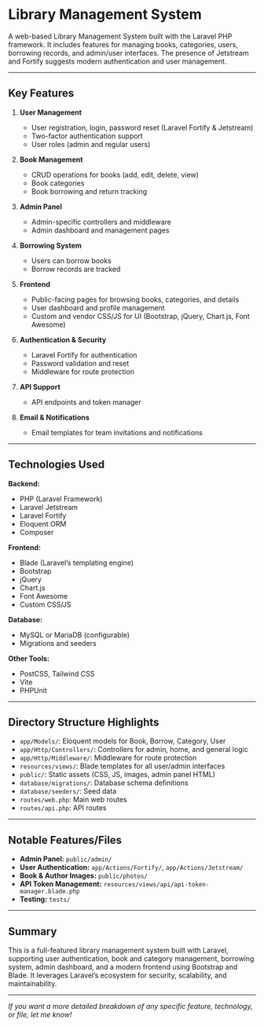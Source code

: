 # Library Management System

A web-based Library Management System built with the Laravel PHP framework. It includes features for managing books, categories, users, borrowing records, and admin/user interfaces. The presence of Jetstream and Fortify suggests modern authentication and user management.

---

## Key Features

1. **User Management**
   - User registration, login, password reset (Laravel Fortify & Jetstream)
   - Two-factor authentication support
   - User roles (admin and regular users)

2. **Book Management**
   - CRUD operations for books (add, edit, delete, view)
   - Book categories
   - Book borrowing and return tracking

3. **Admin Panel**
   - Admin-specific controllers and middleware
   - Admin dashboard and management pages

4. **Borrowing System**
   - Users can borrow books
   - Borrow records are tracked

5. **Frontend**
   - Public-facing pages for browsing books, categories, and details
   - User dashboard and profile management
   - Custom and vendor CSS/JS for UI (Bootstrap, jQuery, Chart.js, Font Awesome)

6. **Authentication & Security**
   - Laravel Fortify for authentication
   - Password validation and reset
   - Middleware for route protection

7. **API Support**
   - API endpoints and token manager

8. **Email & Notifications**
   - Email templates for team invitations and notifications

---

## Technologies Used

**Backend:**
- PHP (Laravel Framework)
- Laravel Jetstream
- Laravel Fortify
- Eloquent ORM
- Composer

**Frontend:**
- Blade (Laravel’s templating engine)
- Bootstrap
- jQuery
- Chart.js
- Font Awesome
- Custom CSS/JS

**Database:**
- MySQL or MariaDB (configurable)
- Migrations and seeders

**Other Tools:**
- PostCSS, Tailwind CSS
- Vite
- PHPUnit

---

## Directory Structure Highlights

- `app/Models/`: Eloquent models for Book, Borrow, Category, User
- `app/Http/Controllers/`: Controllers for admin, home, and general logic
- `app/Http/Middleware/`: Middleware for route protection
- `resources/views/`: Blade templates for all user/admin interfaces
- `public/`: Static assets (CSS, JS, images, admin panel HTML)
- `database/migrations/`: Database schema definitions
- `database/seeders/`: Seed data
- `routes/web.php`: Main web routes
- `routes/api.php`: API routes

---

## Notable Features/Files

- **Admin Panel:** `public/admin/`
- **User Authentication:** `app/Actions/Fortify/`, `app/Actions/Jetstream/`
- **Book & Author Images:** `public/photos/`
- **API Token Management:** `resources/views/api/api-token-manager.blade.php`
- **Testing:** `tests/`

---

## Summary

This is a full-featured library management system built with Laravel, supporting user authentication, book and category management, borrowing system, admin dashboard, and a modern frontend using Bootstrap and Blade. It leverages Laravel’s ecosystem for security, scalability, and maintainability.

---

*If you want a more detailed breakdown of any specific feature, technology, or file, let me know!*
